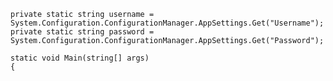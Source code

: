     private static string username = System.Configuration.ConfigurationManager.AppSettings.Get("Username");
    private static string password = System.Configuration.ConfigurationManager.AppSettings.Get("Password");

	static void Main(string[] args)
	{
	